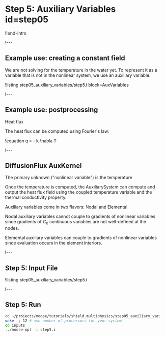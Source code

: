 # Step 5: Auxiliary Variables id=step05

!!end-intro

!---

## Example use: creating a constant field

We are not solving for the temperature in the water yet. To represent it as a variable that is
not in the nonlinear system, we use an auxiliary variable.

!listing step05_auxiliary_variables/step5.i block=AuxVariables

!---

## Example use: postprocessing

Heat flux

The heat flux can be computed using Fourier's law:

!equation
q = - k \nabla T

!---

## DiffusionFlux AuxKernel

The primary unknown ("nonlinear variable") is the temperature

Once the temperature is computed, the AuxiliarySystem can compute and output the heat flux field using
the coupled temperature variable and the thermal conductivity property.

Auxiliary variables come in two flavors: Nodal and Elemental.

Nodal auxiliary variables cannot couple to gradients of nonlinear variables since gradients of $C_0$
continuous variables are not well-defined at the nodes.

Elemental auxiliary variables can couple to gradients of nonlinear variables since evaluation
occurs in the element interiors.

!---

## Step 5: Input File

!listing step05_auxiliary_variables/step5.i

!---

## Step 5: Run

```bash
cd ~/projects/moose/tutorials/shield_multiphysics/step05_auxiliary_variables
make -j 12 # use number of processors for your system
cd inputs
../moose-opt -i step5.i
```
